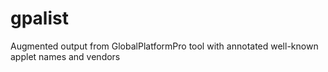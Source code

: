 # gpalist
Augmented output from GlobalPlatformPro tool with annotated well-known applet names and vendors
